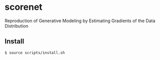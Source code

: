 # scorenet
Reproduction of Generative Modeling by Estimating Gradients of the Data Distribution

## Install
`$ source scripts/install.sh`
